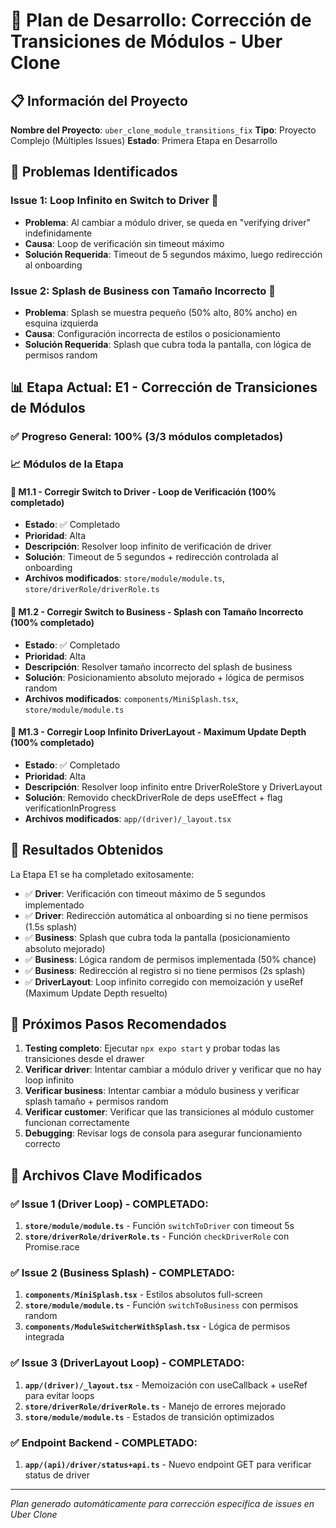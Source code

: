 # 🚀 Plan de Desarrollo: Corrección de Transiciones de Módulos - Uber Clone

## 📋 Información del Proyecto

**Nombre del Proyecto**: `uber_clone_module_transitions_fix`
**Tipo**: Proyecto Complejo (Múltiples Issues)
**Estado**: Primera Etapa en Desarrollo

## 🎯 Problemas Identificados

### Issue 1: Loop Infinito en Switch to Driver 🔄
- **Problema**: Al cambiar a módulo driver, se queda en "verifying driver" indefinidamente
- **Causa**: Loop de verificación sin timeout máximo
- **Solución Requerida**: Timeout de 5 segundos máximo, luego redirección al onboarding

### Issue 2: Splash de Business con Tamaño Incorrecto 📱
- **Problema**: Splash se muestra pequeño (50% alto, 80% ancho) en esquina izquierda
- **Causa**: Configuración incorrecta de estilos o posicionamiento
- **Solución Requerida**: Splash que cubra toda la pantalla, con lógica de permisos random

## 📊 Etapa Actual: E1 - Corrección de Transiciones de Módulos

### ✅ Progreso General: 100% (3/3 módulos completados)

### 📈 Módulos de la Etapa

#### 🔧 M1.1 - Corregir Switch to Driver - Loop de Verificación (100% completado)
- **Estado**: ✅ Completado
- **Prioridad**: Alta
- **Descripción**: Resolver loop infinito de verificación de driver
- **Solución**: Timeout de 5 segundos + redirección controlada al onboarding
- **Archivos modificados**: `store/module/module.ts`, `store/driverRole/driverRole.ts`

#### 📱 M1.2 - Corregir Switch to Business - Splash con Tamaño Incorrecto (100% completado)
- **Estado**: ✅ Completado
- **Prioridad**: Alta
- **Descripción**: Resolver tamaño incorrecto del splash de business
- **Solución**: Posicionamiento absoluto mejorado + lógica de permisos random
- **Archivos modificados**: `components/MiniSplash.tsx`, `store/module/module.ts`

#### 🔄 M1.3 - Corregir Loop Infinito DriverLayout - Maximum Update Depth (100% completado)
- **Estado**: ✅ Completado
- **Prioridad**: Alta
- **Descripción**: Resolver loop infinito entre DriverRoleStore y DriverLayout
- **Solución**: Removido checkDriverRole de deps useEffect + flag verificationInProgress
- **Archivos modificados**: `app/(driver)/_layout.tsx`

## 🎯 Resultados Obtenidos

La Etapa E1 se ha completado exitosamente:
- ✅ **Driver**: Verificación con timeout máximo de 5 segundos implementado
- ✅ **Driver**: Redirección automática al onboarding si no tiene permisos (1.5s splash)
- ✅ **Business**: Splash que cubra toda la pantalla (posicionamiento absoluto mejorado)
- ✅ **Business**: Lógica random de permisos implementada (50% chance)
- ✅ **Business**: Redirección al registro si no tiene permisos (2s splash)
- ✅ **DriverLayout**: Loop infinito corregido con memoización y useRef (Maximum Update Depth resuelto)

## 📝 Próximos Pasos Recomendados

1. **Testing completo**: Ejecutar `npx expo start` y probar todas las transiciones desde el drawer
2. **Verificar driver**: Intentar cambiar a módulo driver y verificar que no hay loop infinito
3. **Verificar business**: Intentar cambiar a módulo business y verificar splash tamaño + permisos random
4. **Verificar customer**: Verificar que las transiciones al módulo customer funcionan correctamente
5. **Debugging**: Revisar logs de consola para asegurar funcionamiento correcto

## 🔗 Archivos Clave Modificados

### ✅ Issue 1 (Driver Loop) - COMPLETADO:
1. **`store/module/module.ts`** - Función `switchToDriver` con timeout 5s
2. **`store/driverRole/driverRole.ts`** - Función `checkDriverRole` con Promise.race

### ✅ Issue 2 (Business Splash) - COMPLETADO:
1. **`components/MiniSplash.tsx`** - Estilos absolutos full-screen
2. **`store/module/module.ts`** - Función `switchToBusiness` con permisos random
3. **`components/ModuleSwitcherWithSplash.tsx`** - Lógica de permisos integrada

### ✅ Issue 3 (DriverLayout Loop) - COMPLETADO:
1. **`app/(driver)/_layout.tsx`** - Memoización con useCallback + useRef para evitar loops
2. **`store/driverRole/driverRole.ts`** - Manejo de errores mejorado
3. **`store/module/module.ts`** - Estados de transición optimizados

### ✅ Endpoint Backend - COMPLETADO:
1. **`app/(api)/driver/status+api.ts`** - Nuevo endpoint GET para verificar status de driver

---

*Plan generado automáticamente para corrección específica de issues en Uber Clone*
